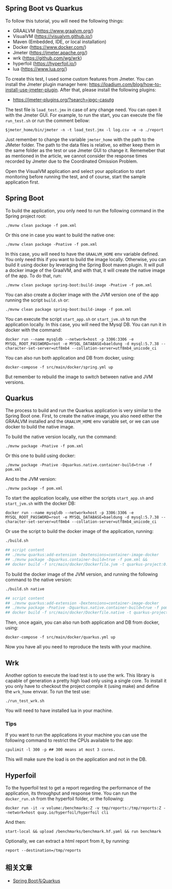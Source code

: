 ## Spring Boot vs Quarkus

To follow this tutorial, you will need the following things:

- GRAALVM (https://www.graalvm.org/)
- VisualVM (https://visualvm.github.io/)
- Maven (Embedded, IDE, or local installation)
- Docker (https://www.docker.com/)
- Jmeter (https://jmeter.apache.org/)
- wrk (https://github.com/wg/wrk)
- hyperfoil (https://hyperfoil.io/)
- lua (https://www.lua.org/)

To create this test, I used some custom features from Jmeter. You can install the Jmeter plugin manager here:
https://loadium.com/blog/how-to-install-use-jmeter-plugin. After that, please install the following plugins:

- https://jmeter-plugins.org/?search=jpgc-casutg

The test file is `load_test.jmx` in case of any change need. You can open it with the Jmeter GUI. For example, to run
the start, you can execute the file `run_test.sh` or run the comment bellow:

```
$jmeter_home/bin/jmeter -n -t load_test.jmx -l log.csv -e -o ./report
```

Just remember to change the variable `jmeter_home` with the path to the JMeter folder. The path to the data files is
relative, so either keep them in the same folder as the test or use Jmeter GUI to change it. Rememeber that as mentioned
in the article, we cannot consider the response times recorded by Jmeter due to the Coordinated Omission Problem.

Open the VisualVM application and select your application to start monitoring before running the test, and of course,
start the sample application first.

## Spring Boot

To build the application, you only need to run the following command in the Spring project root:

```
./mvnw clean package -f pom.xml
```

Or this one in case you want to build the native one:

```
./mvnw clean package -Pnative -f pom.xml
```

In this case, you will need to have the `GRAALVM_HOME` env variable defined. You only need this if you want to build the
image locally. Otherwise, you can build it using docker by leveraging the Spring Boot maven plugin. It will pull a
docker image of the GraalVM, and with that, it will create the native image of the app. To do that, run:

```
./mvnw clean package spring-boot:build-image -Pnative -f pom.xml
```

You can also create a docker image with the JVM version one of the app running the script `build.sh` or:

```
./mvnw clean package spring-boot:build-image -f pom.xml

```

You can execute the script `start_app.sh` or `start_jvm.sh` to run the application locally. In this case, you will need
the Mysql DB. You can run it in docker with the command:

```
docker run --name mysqldb --network=host -p 3306:3306 -e MYSQL_ROOT_PASSWORD=root -e MYSQL_DATABASE=baeldung -d mysql:5.7.38 --character-set-server=utf8mb4 --collation-server=utf8mb4_unicode_ci
```

You can also run both application and DB from docker, using:

```
docker-compose -f src/main/docker/spring.yml up
```

But remember to rebuild the image to switch between native and JVM versions.

## Quarkus

The process to build and run the Quarkus application is very similar to the Spring Boot one. First, to create the native
image, you also need either the GRAALVM installed and the `GRAALVM_HOME` env variable set, or we can use docker to build
the native image.

To build the native version locally, run the command:

```
./mvnw package -Pnative -f pom.xml
```

Or this one to build using docker:

```
./mvnw package -Pnative -Dquarkus.native.container-build=true -f pom.xml
```

And to the JVM version:

```
./mvnw package -f pom.xml
```

To start the application locally, use either the scripts `start_app.sh` and `start_jvm.sh` with the docker DB:

```
docker run --name mysqldb --network=host -p 3306:3306 -e MYSQL_ROOT_PASSWORD=root -e MYSQL_DATABASE=baeldung -d mysql:5.7.38 --character-set-server=utf8mb4 --collation-server=utf8mb4_unicode_ci
```

Or use the script to build the docker image of the application, running:

```bash
./build.sh

## script content
## ./mvnw quarkus:add-extension -Dextensions=container-image-docker
## ./mvnw package -Dquarkus.container-build=true -f pom.xml &&
## docker build -f src/main/docker/Dockerfile.jvm -t quarkus-project:0.1-SNAPSHOT .
```

To build the docker image of the JVM version, and running the following command to the native version:

```bash
./build.sh native

## script content
## ./mvnw quarkus:add-extension -Dextensions=container-image-docker
## ./mvnw package -Pnative -Dquarkus.native.container-build=true -f pom.xml &&
## docker build -f src/main/docker/Dockerfile.native -t quarkus-project:0.1-SNAPSHOT .
```

Then, once again, you can also run both application and DB from docker, using:

```
docker-compose -f src/main/docker/quarkus.yml up
```

Now you have all you need to reproduce the tests with your machine.

## Wrk

Another option to execute the load test is to use the wrk. This library is capable of generation a pretty high load only
using a single core. To install it you only have to checkout the project compile it (using make) and define
the `wrk_home` envvar. To run the test use:

```
./run_test_wrk.sh
```

You will need to have installed lua in your machine.

### Tips

If you want to run the applications in your machine you can use the following command to restrict the CPUs available to
the app:

```
cpulimit -l 300 -p ## 300 means at most 3 cores.
```

This will make sure the load is on the application and not in the DB.

## Hyperfoil

To the hyperfoil test to get a report regarding the performance of the application, its throughput and response time.
You can run the `docker_run.sh` from the hyperfoil folder, or the following:

```
docker run -it -v volume:/benchmarks:Z -v tmp/reports:/tmp/reports:Z --network=host quay.io/hyperfoil/hyperfoil cli
```

And then:

```
start-local && upload /benchmarks/benchmark.hf.yaml && run benchmark
```

Optionally, we can extract a html report from it, by running:

```
report --destination=/tmp/reports
```

## 相关文章

+ [Spring Boot与Quarkus](http://tu-yucheng.github.io/microservice/2023/05/19/spring-boot-vs-quarkus.html)